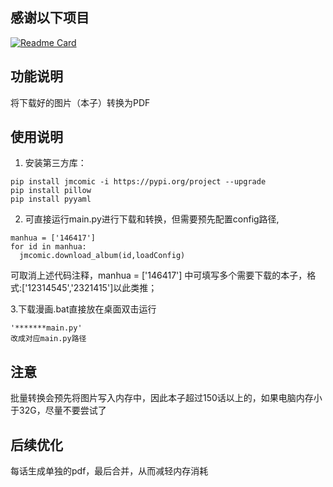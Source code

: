 ## 感谢以下项目
[![Readme Card](https://github-readme-stats.vercel.app/api/pin/?username=hect0x7&repo=JMComic-Crawler-Python)]([https://github.com/tonquer/JMComic-qt](https://github.com/hect0x7/JMComic-Crawler-Python)https://github.com/hect0x7/JMComic-Crawler-Python)
## 功能说明
将下载好的图片（本子）转换为PDF
## 使用说明
1. 安装第三方库：
  ```shell
  pip install jmcomic -i https://pypi.org/project --upgrade
  pip install pillow
  pip install pyyaml 
  ```
2. 可直接运行main.py进行下载和转换，但需要预先配置config路径,
```shell
manhua = ['146417']  
for id in manhua:
  jmcomic.download_album(id,loadConfig)
```
可取消上述代码注释，manhua = ['146417']  中可填写多个需要下载的本子，格式:['12314545','2321415']以此类推；

3.下载漫画.bat直接放在桌面双击运行 
```
'*******main.py'
改成对应main.py路径
```


## 注意
批量转换会预先将图片写入内存中，因此本子超过150话以上的，如果电脑内存小于32G，尽量不要尝试了

## 后续优化
每话生成单独的pdf，最后合并，从而减轻内存消耗
